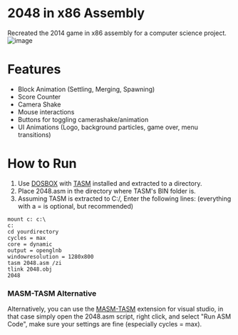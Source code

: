 # 2048 in x86 Assembly
Recreated the 2014 game in x86 assembly for a computer science project.
![image](https://github.com/LooserRIP/assembly2048/assets/46068464/25d40dbd-3063-4644-810e-24912e360b6a)

# Features
- Block Animation (Settling, Merging, Spawning)
- Score Counter
- Camera Shake
- Mouse interactions
- Buttons for toggling camerashake/animation
- UI Animations (Logo, background particles, game over, menu transitions)


# How to Run
1. Use [DOSBOX](https://www.dosbox.com/download.php?main=1) with [TASM](https://www.abandonwaredos.com/aw-download.php?tit=Turbo+Assembler+%28TASM%29&dlc=Zy9UQVNNLnppcA==&rem=5&gid=3586&zdi=NDUyMg==) installed and extracted to a directory.
2. Place 2048.asm in the directory where TASM's BIN folder is.
3. Assuming TASM is extracted to C:/, Enter the following lines: (everything with a = is optional, but recommended)
```
mount c: c:\
c:
cd yourdirectory
cycles = max
core = dynamic
output = openglnb
windowresolution = 1280x800
tasm 2048.asm /zi
tlink 2048.obj
2048
```

### MASM-TASM Alternative
Alternatively, you can use the [MASM-TASM](https://marketplace.visualstudio.com/items?itemName=xsro.masm-tasm) extension for visual studio,
in that case simply open the 2048.asm script, right click, and select "Run ASM Code", make sure your settings are fine (especially cycles = max).
